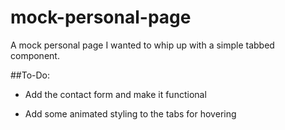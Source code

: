 # mock-personal-page

A mock personal page I wanted to whip up with a simple tabbed component.

##To-Do:

- Add the contact form and make it functional

- Add some animated styling to the tabs for hovering

